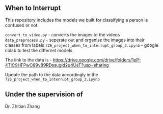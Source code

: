 ## When to Interrupt 

This repository includes the models we built for classifying a person is confused or not. 


`convert_to_video.py` - converts the images to the videos 
`data_preprocess.py` - seperate out and organise the images into their classes from labels
`726_project_when_to_interrupt_group_3.ipynb` - google colab to test the differnet models.

The link to the data is - https://drive.google.com/drive/folders/1pP-4TlC9HFPwO89v89RDssugid2u4UeT?usp=sharing

Update the path to the data accordingly in the `726_project_when_to_interrupt_group_3.ipynb`


## Under the supervision of
Dr. Zhitian Zhang

